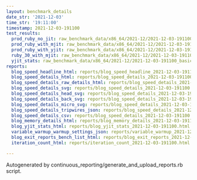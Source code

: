 ```yaml
---
layout: benchmark_details
date_str: '2021-12-03'
time_str: '19:11:00'
timestamp: 2021-12-03-191100
test_results:
  prod_ruby_no_jit: raw_benchmark_data/x86_64/2021-12/2021-12-03-191100_basic_benchmark_prod_ruby_no_jit.json
  prod_ruby_with_mjit: raw_benchmark_data/x86_64/2021-12/2021-12-03-191100_basic_benchmark_prod_ruby_with_mjit.json
  prod_ruby_with_yjit: raw_benchmark_data/x86_64/2021-12/2021-12-03-191100_basic_benchmark_prod_ruby_with_yjit.json
  ruby_30_with_mjit: raw_benchmark_data/x86_64/2021-12/2021-12-03-191100_basic_benchmark_ruby_30_with_mjit.json
  yjit_stats: raw_benchmark_data/x86_64/2021-12/2021-12-03-191100_basic_benchmark_yjit_stats.json
reports:
  blog_speed_headline_html: reports/blog_speed_headline_2021-12-03-191100.html
  blog_speed_details_html: reports/blog_speed_details_2021-12-03-191100.html
  blog_speed_details_raw_details_html: reports/blog_speed_details_2021-12-03-191100.raw_details.html
  blog_speed_details_svg: reports/blog_speed_details_2021-12-03-191100.svg
  blog_speed_details_head_svg: reports/blog_speed_details_2021-12-03-191100.head.svg
  blog_speed_details_back_svg: reports/blog_speed_details_2021-12-03-191100.back.svg
  blog_speed_details_micro_svg: reports/blog_speed_details_2021-12-03-191100.micro.svg
  blog_speed_details_tripwires_json: reports/blog_speed_details_2021-12-03-191100.tripwires.json
  blog_speed_details_csv: reports/blog_speed_details_2021-12-03-191100.csv
  blog_memory_details_html: reports/blog_memory_details_2021-12-03-191100.html
  blog_yjit_stats_html: reports/blog_yjit_stats_2021-12-03-191100.html
  variable_warmup_warmup_settings_json: reports/variable_warmup_2021-12-03-191100.warmup_settings.json
  blog_exit_reports_bench_list_html: reports/blog_exit_reports_2021-12-03-191100.bench_list.html
  iteration_count_html: reports/iteration_count_2021-12-03-191100.html

---
```

Autogenerated by continuous_reporting/generate_and_upload_reports.rb script.
